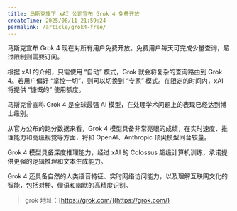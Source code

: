 ```yaml
---
title: 马斯克旗下 xAI 公司宣布 Grok 4 免费开放
createTime: 2025/08/11 21:59:24
permalink: /article/grok4-free/
---
```


马斯克宣布 Grok 4 现在对所有用户免费开放。免费用户每天可完成少量查询，超过限制则需要订阅。

根据 xAI 的介绍，只需使用 “自动” 模式，Grok 就会将复杂的查询路由到 Grok 4。若用户偏好 “掌控一切”，则可以切换到 “专家” 模式。在限定的时间内，xAI 将提供 “慷慨的” 使用额度。

马斯克曾宣称 Grok 4 是全球最强 AI 模型，在处理学术问题上的表现已经达到博士级别。

从官方公布的跑分数据来看，Grok 4 模型具备非常亮眼的成绩，在实时速度、推理能力和高级视觉等方面，将和 OpenAI、Anthropic 顶尖模型同台较量。

Grok 4 模型具备深度推理能力，经过 xAI 的 Colossus 超级计算机训练，承诺提供更强的逻辑推理和文本生成能力。

Grok 4 还具备自然的人类语音特征、实时网络访问能力，以及理解互联网文化的智能，包括对梗、俚语和幽默的高精度识别。

> grok 地址：[https://grok.com/](https://grok.com/)